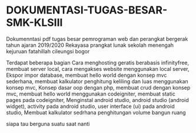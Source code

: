 # DOKUMENTASI-TUGAS-BESAR-SMK-KLSIII
Dokumenntasi pdf tugas besar pemrograman web dan perangkat bergerak tahun ajaran 2019/2020 
Rekayasa prangkat lunak sekolah menengah kejuruan fatahillah cileungsi bogor

Terdapat beberapa bagian
Cara menghosting geratis berabasis infinityfree, membuat server local, cara mengakses website menggunakan local server, 
Ekspor impor database, membuat hello world dengan konsep mvc sederhana, membuat kalkulator penghitung keliling  dan luas menggunakan konsep mvc,
Konsep dasar oop dengan php, membuat crud dengan konsep mvc, membuat hello world menggunakan codeigniter, membuat static pages pada codeigniter, 
Menginstal android studio, android studio (android widget), activity pada android studio, user interface (ui) pada android studio, 
Membuat kalkulator sedrhana penghitungan volume bangun ruang

siapa tau berguna suatu saat nanti


